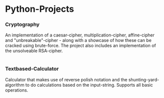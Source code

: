 # Python-Projects

### Cryptography
An implementation of a caesar-cipher, multiplication-cipher, affine-cipher and "unbreakable"-cipher - along with a showcase of how these can be cracked using brute-force. The project also includes an implementation of the unsolveable RSA-cipher.
<br></br>

### Textbased-Calculator
Calculator that makes use of reverse polish notation and the shunting-yard-algorithm to do calculations based on the input-string. Supports all basic operations.
